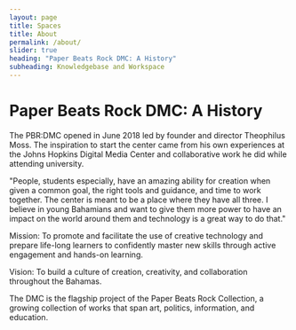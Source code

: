 ```yaml
---
layout: page
title: Spaces
title: About
permalink: /about/
slider: true
heading: "Paper Beats Rock DMC: A History"
subheading: Knowledgebase and Workspace
---
```

# Paper Beats Rock DMC: A History

The PBR:DMC opened in June 2018 led by founder and director Theophilus Moss. The inspiration to start the center came from his own experiences at the Johns Hopkins Digital Media Center and collaborative work he did while attending university. 

>
"People, students especially, have an amazing ability for creation when given a common goal, the right tools and guidance, and time to work together. The center is meant to be a place where they have all three. I believe in young Bahamians and want to give them more power to have an impact on the world around them and technology is a great way to do that."

Mission: To promote and facilitate the use of creative technology and prepare life-long learners to confidently master new skills through active engagement and hands-on learning.

Vision: To build a culture of creation, creativity, and collaboration throughout the Bahamas.

The DMC is the flagship project of the Paper Beats Rock Collection, a growing collection of works that span art, politics, information, and education.